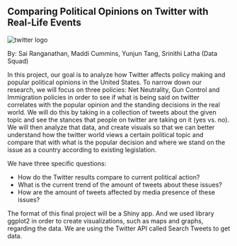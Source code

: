 ## **Comparing Political Opinions on Twitter with Real-Life Events**

![twitter logo](twitter_logo.png)

By:
Sai Ranganathan, Maddi Cummins, Yunjun Tang, Srinithi Latha (Data Squad)

In this project, our goal is to analyze how Twitter affects policy making and popular political opinions in the United States. To narrow down our research, we will focus on three policies: Net Neutrality, Gun Control and Immigration policies in order to see if what is being said on twitter correlates with the popular opinion and the standing decisions in the real world. We will do this by taking in a collection of tweets about the given topic and see the stances that people on twitter are taking on it (yes vs. no). We will then analyze that data, and create visuals so that we can better understand how the twitter world views a certain political topic and compare that with what is the popular decision and where we stand on the issue as a country according to existing legislation.  

We have three specific questions:
- How do the Twitter results compare to current political action?
- What is the current trend of the amount of tweets about these issues?
- How are the amount of tweets affected by media presence of these issues?

The format of this final project will be a Shiny app. And we used library ggplot2 in order to create visualizations, such as maps and graphs, regarding the data. We are using the Twitter API called Search Tweets to get data.
